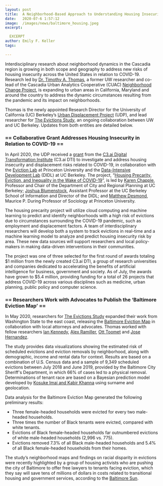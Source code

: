 ```yaml
---
layout: post
title:  A Neighborhood-Based Approach to Understanding Housing Insecurity and Eviction Patterns in the Wake of COVID-19
date:   2020-07-6 1:57:12
image:  /images/news/baltimore_housing.jpeg
excerpt: 

  EXCERPT
author: Emily F. Keller
tags:
  
---
```

Interdisciplinary research about neighborhood dynamics in the Cascadia region is growing in both scope and geography to address new risks of housing insecurity across the United States in relation to COVID-19. Research led by [Dr. Timothy A. Thomas](https://timathomas.github.io/), a former UW researcher and co-lead of the Cascadia Urban Analytics Cooperative (CUAC) [Neighborhood Change Project](https://www.cascadiadata.org/projects/neighborhood-change-project), is expanding to urban areas in California, Maryland and around the country to address the dynamic circumstances resulting from the pandemic and its impact on neighborhoods.

Thomas is the newly appointed Research Director for the University of California (UC) Berkeley’s [Urban Displacement Project](https://www.urbandisplacement.org/) (UDP), and lead researcher for [The Evictions Study](https://evictions.study/), an ongoing collaboration between UW and UC Berkeley. Updates from both entities are detailed below.

### == Collaborative Grant Addresses Housing Insecurity in Relation to COVID-19 ==

In April 2020, the UDP received a [grant](https://dev-c3dti.pantheonsite.io/c3-ai-digital-transformation-institute-announces-1st-grant-winners-for-using-ai-to-mitigate-covid-19-and-future-pandemics/) from the [C3.ai Digital Transformation Institute](https://dev-c3dti.pantheonsite.io/) (C3.ai DTI) to investigate and address housing insecurity and displacement risks related to COVID-19, in collaboration with the [Eviction Lab](https://evictionlab.org/) at Princeton University and the [Data-Intensive Development Lab](https://didl.berkeley.edu/) (DIDL) at UC Berkeley. The project, “[Housing Precarity, Eviction, and Inequality in the Wake of COVID-19](https://data.berkeley.edu/news/addressing-housing-insecurity-wake-covid-19)”, is led by [Karen Chapple](https://ced.berkeley.edu/ced/faculty-staff/karen-chapple), Professor and Chair of the Department of City and Regional Planning at UC Berkeley; [Joshua Blumenstock](https://www.ischool.berkeley.edu/people/joshua-blumenstock), Assistant Professor at the UC Berkeley School of Information and Director of the DIDL; and [Matthew Desmond](https://sociology.princeton.edu/people/matthew-desmond), Maurice P. During Professor of Sociology at Princeton University. 

The housing precarity project will utilize cloud computing and machine learning to predict and identify neighborhoods with a high risk of evictions due to circumstances surrounding the COVID-19 pandemic, such as employment and displacement factors. A team of interdisciplinary researchers will develop both a system to track evictions in real-time and a machine learning model to analyze and predict housing insecurity risk by area. These new data sources will support researchers and local policy-makers in making data-driven interventions in their communities. 

The project was one of three selected for the first round of awards totaling $1 million from the newly created C3.ai DTI, a group of research universities and companies dedicated to accelerating the benefits of artificial intelligence for business, government and society. As of July, the awards have grown to $5.4 million, providing funding for a total of 26 projects that address COVID-19 across various disciplines such as medicine, urban planning, public policy and computer science.

### == Researchers Work with Advocates to Publish the ‘Baltimore Eviction Map’ ==

In May 2020, researchers for [The Evictions Study](https://evictions.study/index.html) expanded their work from Washington State to the east coast, releasing the [Baltimore Eviction Map](https://evictions.study/maryland/report/baltimore.html) in collaboration with local attorneys and advocates. Thomas worked with fellow researchers [Ian Kennedy](https://soc.washington.edu/people/ian-kennedy), [Alex Ramiller](https://geography.washington.edu/people/alexander-ramiller), [Ott Toomet](https://ischool.uw.edu/people/faculty/profile/otoomet) and [Jose Hernandez](https://escience.washington.edu/people/jose-hernandez/). 

The study provides data visualizations showing the estimated risk of scheduled evictions and eviction removals by neighborhood, along with demographic, income and rental data for context. Results are based on a combination of U.S. Census data and a sample of 9,349 scheduled evictions between July 2018 and June 2019, provided by the Baltimore City Sheriff's Department, in which 66% of cases led to a physical removal. Determinations of tenant race are based on a Bayesian prediction model developed by [Kosuke Imai and Kabir Khanna](https://github.com/kosukeimai/wru) using surname and geolocation. 

Data analysis for the Baltimore Eviction Map generated the following preliminary results:
* Three female-headed households were evicted for every two male-headed households.
* Three times the number of Black tenants were evicted, compared with white tenants.
* Evictions of Black female-headed households far outnumbered evictions of white male-headed households (2,996 vs. 775).
* Evictions removed 7.3% of all Black male-headed households and 5.4% of all Black female-headed households from their homes.

The study’s neighborhood maps and findings on racial disparity in evictions were recently highlighted by a group of housing activists who are pushing the city of Baltimore to offer free lawyers to tenants facing eviction, which they say will save tens of millions of dollars in costs related to transitional housing and government services, according to the [Baltimore Sun](https://www.baltimoresun.com/maryland/baltimore-city/bs-md-ci-eviction-free-lawyers-20200518-fbf6fpn2kzatbkwuezc5wktpz4-story.html).